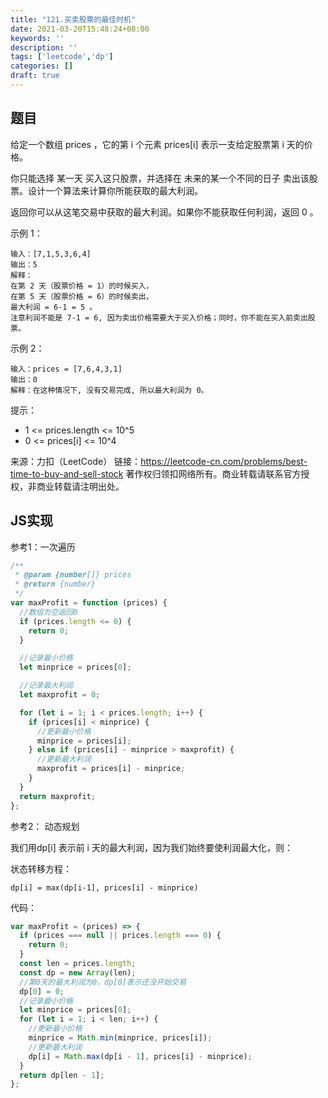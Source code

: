 ```yaml
---
title: "121.买卖股票的最佳时机"
date: 2021-03-20T15:48:24+08:00
keywords: ''
description: ''
tags: ['leetcode','dp']
categories: []
draft: true
---
```


## 题目

给定一个数组 prices ，它的第 i 个元素 prices[i] 表示一支给定股票第 i 天的价格。

你只能选择 某一天 买入这只股票，并选择在 未来的某一个不同的日子 卖出该股票。设计一个算法来计算你所能获取的最大利润。

返回你可以从这笔交易中获取的最大利润。如果你不能获取任何利润，返回 0 。

示例 1：
```
输入：[7,1,5,3,6,4]
输出：5
解释：
在第 2 天（股票价格 = 1）的时候买入，
在第 5 天（股票价格 = 6）的时候卖出，
最大利润 = 6-1 = 5 。
注意利润不能是 7-1 = 6, 因为卖出价格需要大于买入价格；同时，你不能在买入前卖出股票。
```

示例 2：
```
输入：prices = [7,6,4,3,1]
输出：0
解释：在这种情况下, 没有交易完成, 所以最大利润为 0。
```

提示：

- 1 <= prices.length <= 10^5   
- 0 <= prices[i] <= 10^4   

来源：力扣（LeetCode）
链接：https://leetcode-cn.com/problems/best-time-to-buy-and-sell-stock
著作权归领扣网络所有。商业转载请联系官方授权，非商业转载请注明出处。

## JS实现

参考1：一次遍历

```javascript
/**
 * @param {number[]} prices
 * @return {number}
 */
var maxProfit = function (prices) {
  //数组为空返回0
  if (prices.length <= 0) {
    return 0;
  }

  //记录最小价格
  let minprice = prices[0];

  //记录最大利润
  let maxprofit = 0;

  for (let i = 1; i < prices.length; i++) {
    if (prices[i] < minprice) {
      //更新最小价格
      minprice = prices[i];
    } else if (prices[i] - minprice > maxprofit) {
      //更新最大利润
      maxprofit = prices[i] - minprice;
    }
  }
  return maxprofit;
};
```

参考2： 动态规划 

我们用dp[i] 表示前 i 天的最大利润，因为我们始终要使利润最大化，则：

状态转移方程：
```
dp[i] = max(dp[i-1], prices[i] - minprice)
```

代码：
```javascript
var maxProfit = (prices) => {
  if (prices === null || prices.length === 0) {
    return 0;
  }
  const len = prices.length;
  const dp = new Array(len);
  //第0天的最大利润为0，dp[0]表示还没开始交易
  dp[0] = 0;
  //记录最小价格
  let minprice = prices[0];
  for (let i = 1; i < len; i++) {
    //更新最小价格
    minprice = Math.min(minprice, prices[i]);
    //更新最大利润
    dp[i] = Math.max(dp[i - 1], prices[i] - minprice);
  }
  return dp[len - 1];
};
```

